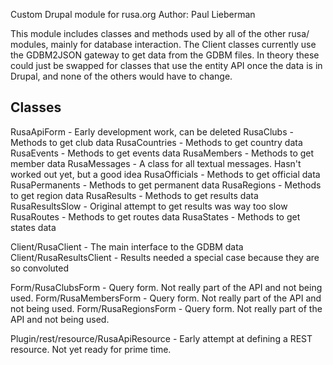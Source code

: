 Custom Drupal module for rusa.org
Author: Paul Lieberman

This module includes classes and methods used by all of the other rusa/ modules, mainly for database interaction. The Client classes currently use the GDBM2JSON gateway to get data from the GDBM files. In theory these could just be swapped for classes that use the entity API once the data is in Drupal, and none of the others would have to change.

Classes
--------------------

RusaApiForm     - Early development work, can be deleted
RusaClubs       - Methods to get club data 
RusaCountries   - Methods to get country data
RusaEvents      - Methods to get events data
RusaMembers     - Methods to get member data
RusaMessages    - A class for all textual messages. Hasn't worked out yet, but a good idea
RusaOfficials   - Methods to get official data
RusaPermanents  - Methods to get permanent data
RusaRegions     - Methods to get region data
RusaResults     - Methods to get results data
RusaResultsSlow - Original attempt to get results was way too slow
RusaRoutes      - Methods to get routes data
RusaStates      - Methods to get states data

Client/RusaClient        - The main interface to the GDBM data
Client/RusaResultsClient - Results needed a special case because they are so convoluted

Form/RusaClubsForm   - Query form. Not really part of the API and not being used.
Form/RusaMembersForm - Query form. Not really part of the API and not being used.
Form/RusaRegionsForm - Query form. Not really part of the API and not being used.


Plugin/rest/resource/RusaApiResource - Early attempt at defining a REST resource. Not yet ready for prime time.

